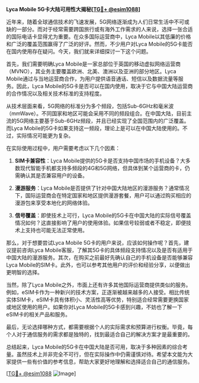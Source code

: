 **Lyca Mobile 5G卡大陆可用性大揭秘[[TG💪+ @esim1088](https://t.me/s/esim1088)]**

近年来，随着全球通信技术的飞速发展，5G网络逐渐成为人们日常生活中不可或缺的一部分。而对于经常需要跨国旅行或有海外工作需求的人来说，选择一张合适的国际电话卡显得尤为重要。在众多国际运营商中，Lyca Mobile以其低廉的价格和广泛的覆盖范围赢得了广泛的好评。然而，不少用户对Lyca Mobile的5G卡能否在国内使用存在疑问。今天，我们就来详细探讨一下这个问题。

首先，我们需要明确Lyca Mobile是一家总部位于英国的移动虚拟网络运营商（MVNO），其业务主要覆盖欧洲、北美、澳洲以及亚洲的部分地区。Lyca Mobile通过与当地运营商合作，为用户提供语音通话、短信以及数据流量等服务。因此，Lyca Mobile的5G卡是否可以在国内使用，取决于它与中国大陆运营商的合作情况以及相关技术标准的支持程度。

从技术层面来看，5G网络的标准分为多个频段，包括Sub-6GHz和毫米波（mmWave）。不同国家和地区可能会采用不同的频段组合。在中国大陆，目前主流的5G网络主要基于Sub-6GHz频段，并且已经实现了全国范围内的广泛覆盖。而Lyca Mobile的5G卡如果支持这一频段，理论上是可以在中国大陆使用的。不过，实际情况可能更为复杂。

在实际使用过程中，用户需要考虑以下几个因素：

1. **SIM卡兼容性**：Lyca Mobile提供的5G卡是否支持中国市场的手机设备？大多数现代智能手机都支持多频段的4G和5G网络，但具体到某个运营商的卡，仍需确认其是否兼容用户的设备。

2. **漫游服务**：Lyca Mobile是否提供了针对中国大陆地区的漫游服务？通常情况下，国际运营商会在特定国家和地区提供漫游套餐，用户可以通过购买相应的漫游包来享受本地化的网络体验。

3. **信号覆盖**：即使技术上可行，Lyca Mobile的5G卡在中国大陆的实际信号覆盖情况如何？这直接影响了用户的使用体验。如果信号较弱或者不稳定，即便技术上支持也可能无法正常使用。

那么，对于想要尝试Lyca Mobile 5G卡的用户来说，应该如何操作呢？首先，建议提前咨询Lyca Mobile客服，了解其5G卡的具体频段支持情况以及是否有适用于中国大陆的漫游服务。其次，在购买之前最好先确认自己的手机设备是否能够兼容Lyca Mobile的SIM卡。此外，也可以参考其他用户的评价和经验分享，以便做出更明智的选择。

当然，除了Lyca Mobile之外，市面上还有许多其他国际运营商提供类似的服务。例如，eSIM卡作为一种新兴的技术方案，正逐渐被越来越多的人接受。相比传统实体SIM卡，eSIM卡具有体积小、灵活性高等优势，特别适合经常需要更换国家或地区使用的用户。如果你对Lyca Mobile的5G卡感到兴趣，不妨也了解一下eSIM卡的相关产品和服务。

最后，无论选择哪种方式，都需要根据个人的实际需求和预算进行权衡。毕竟，每个人对于通信服务的需求都是独特的，找到最适合自己的解决方案才是最重要的。

总结起来，Lyca Mobile的5G卡在中国大陆是否可用，取决于多种因素的综合考量。虽然技术上并非完全不可行，但在实际操作中仍需谨慎对待。希望本文能为大家提供一些有价值的参考信息，帮助大家更好地理解和选择适合自己的通信服务。

[[TG💪+ @esim1088](https://t.me/s/esim1088) ![Image](https://i.postimg.cc/4NQfJmqS/Snipaste-2025-05-13-00-14-12.png)]